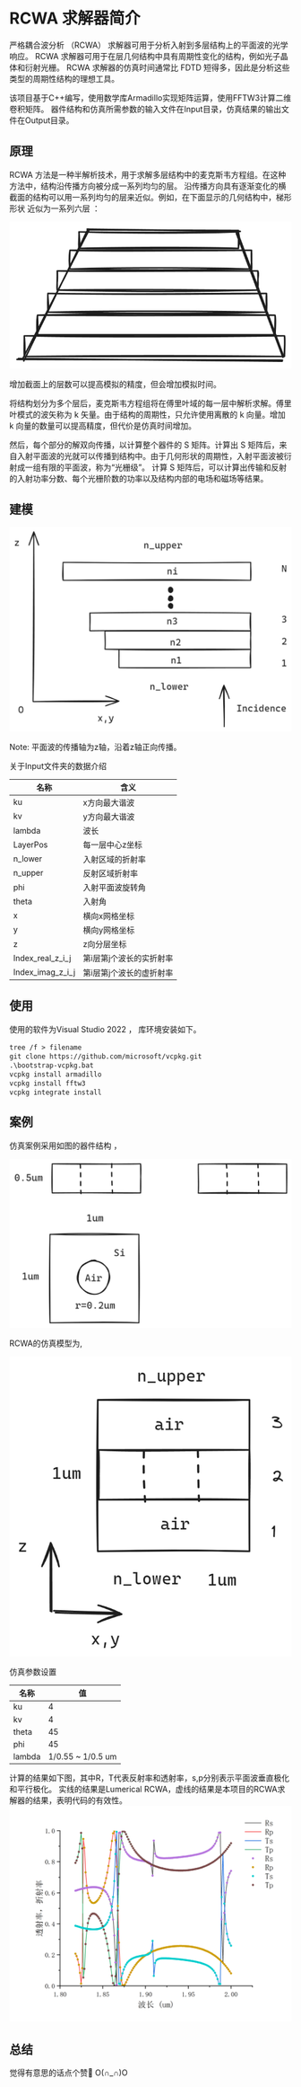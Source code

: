 ﻿# RCWA 求解器简介

严格耦合波分析 （RCWA） 求解器可用于分析入射到多层结构上的平面波的光学响应。
RCWA 求解器可用于在层几何结构中具有周期性变化的结构，例如光子晶体和衍射光栅。
RCWA 求解器的仿真时间通常比 FDTD 短得多，因此是分析这些类型的周期性结构的理想工具。

该项目基于C++编写，使用数学库Armadillo实现矩阵运算，使用FFTW3计算二维卷积矩阵。
器件结构和仿真所需参数的输入文件在Input目录，仿真结果的输出文件在Output目录。

## 原理
RCWA 方法是一种半解析技术，用于求解多层结构中的麦克斯韦方程组。在这种方法中，结构沿传播方向被分成一系列均匀的层。
沿传播方向具有逐渐变化的横截面的结构可以用一系列均匀的层来近似。例如，在下面显示的几何结构中，梯形形状 近似为一系列六层 ：

![](examples1/images/RCWA_discrete_layers.png)

 增加截面上的层数可以提高模拟的精度，但会增加模拟时间。

 将结构划分为多个层后，麦克斯韦方程组将在傅里叶域的每一层中解析求解。傅里叶模式的波矢称为 k 矢量。由于结构的周期性，只允许使用离散的 k 向量。增加 k 向量的数量可以提高精度，但代价是仿真时间增加。

 然后，每个部分的解双向传播，以计算整个器件的 S 矩阵。计算出 S 矩阵后，来自入射平面波的光就可以传播到结构中。由于几何形状的周期性，入射平面波被衍射成一组有限的平面波，称为“光栅级”。
 计算 S 矩阵后，可以计算出传输和反射的入射功率分数、每个光栅阶数的功率以及结构内部的电场和磁场等结果。
## 建模

![](examples1/images/RCWA_model.png)

Note: 平面波的传播轴为z轴，沿着z轴正向传播。



关于Input文件夹的数据介绍

| 名称 | 含义|
|---|---|
| ku | x方向最大谐波  | 
| kv | y方向最大谐波  |
 | lambda | 波长  |
 | LayerPos| 每一层中心z坐标|
 | n_lower  | 入射区域的折射率|
|   n_upper  |反射区域折射率|
| phi  | 入射平面波旋转角|
| theta | 入射角| 
| x  |横向x网格坐标|
| y |横向y网格坐标|
| z | z向分层坐标|
|Index_real_z_i_j | 第i层第j个波长的实折射率|
|Index_imag_z_i_j| 第i层第j个波长的虚折射率|


 

## 使用

使用的软件为Visual Studio 2022 ， 库环境安装如下。

```
tree /f > filename 
git clone https://github.com/microsoft/vcpkg.git
.\bootstrap-vcpkg.bat 
vcpkg install armadillo
vcpkg install fftw3
vcpkg integrate install
```

## 案例

仿真案例采用如图的器件结构 ，

![](examples1/images/struct.png)

RCWA的仿真模型为,

![](examples1/images/simulation.png)

仿真参数设置

| 名称 | 值 |
| --- | --- |
| ku | 4 |
| kv | 4 |
| theta | 45 |
| phi | 45 |
| lambda | 1/0.55 ~ 1/0.5 um |

计算的结果如下图，其中R，T代表反射率和透射率，s,p分别表示平面波垂直极化和平行极化。
实线的结果是Lumerical RCWA，虚线的结果是本项目的RCWA求解器的结果，表明代码的有效性。
![](examples1/images/RT.png)

## 总结

觉得有意思的话点个赞🥰 O(∩_∩)O 